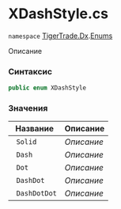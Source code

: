 
# XDashStyle.cs
`namespace` [TigerTrade.Dx](../../../../TigerTrade.Dx.md).[Enums](../../../../TigerTrade.Dx/Enums.md)



Описание

### Синтаксис
```csharp
public enum XDashStyle
```


### Значения
| Название | Описание |
| --- | --- |
| ` Solid` | *Описание* |
| ` Dash` | *Описание* |
| ` Dot` | *Описание* |
| ` DashDot` | *Описание* |
| ` DashDotDot` | *Описание* |



